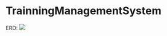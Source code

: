 # TrainningManagementSystem

ERD:
![](https://github.com/salahsheber/TrainningManagementSystem/blob/master/TMS-ERD.png)
